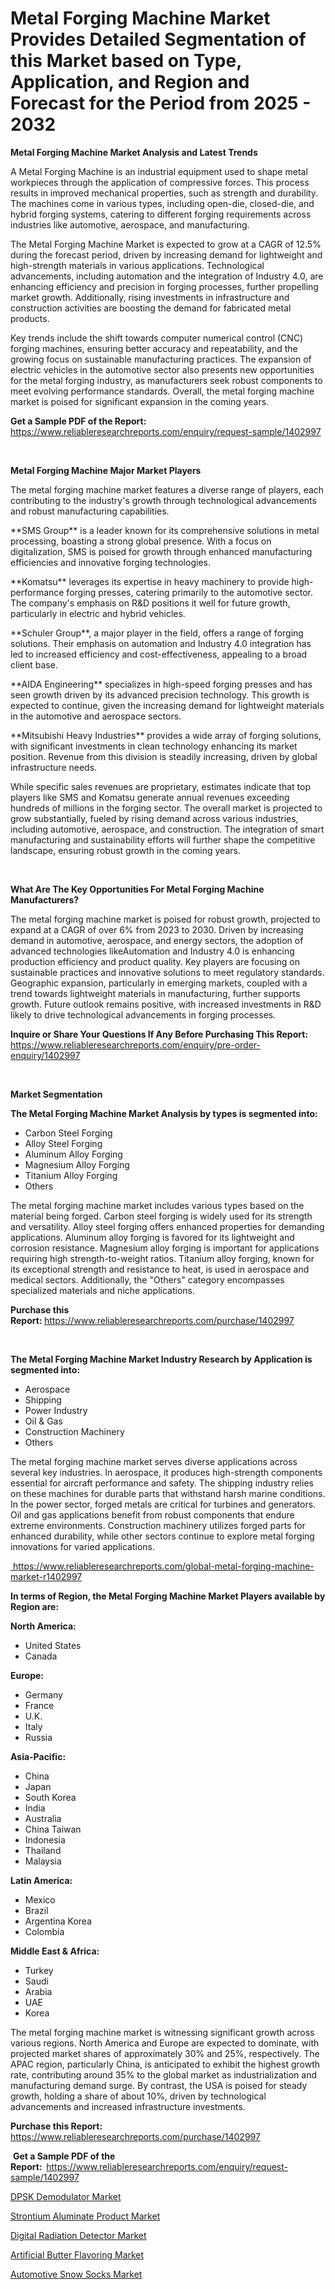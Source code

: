<p><h1>Metal Forging Machine Market Provides Detailed Segmentation of this Market based on Type, Application, and Region and Forecast for the Period from 2025 - 2032</h1></p><p><strong>Metal Forging Machine Market Analysis and Latest Trends</strong></p>
<p><p>A Metal Forging Machine is an industrial equipment used to shape metal workpieces through the application of compressive forces. This process results in improved mechanical properties, such as strength and durability. The machines come in various types, including open-die, closed-die, and hybrid forging systems, catering to different forging requirements across industries like automotive, aerospace, and manufacturing.</p><p>The Metal Forging Machine Market is expected to grow at a CAGR of 12.5% during the forecast period, driven by increasing demand for lightweight and high-strength materials in various applications. Technological advancements, including automation and the integration of Industry 4.0, are enhancing efficiency and precision in forging processes, further propelling market growth. Additionally, rising investments in infrastructure and construction activities are boosting the demand for fabricated metal products.</p><p>Key trends include the shift towards computer numerical control (CNC) forging machines, ensuring better accuracy and repeatability, and the growing focus on sustainable manufacturing practices. The expansion of electric vehicles in the automotive sector also presents new opportunities for the metal forging industry, as manufacturers seek robust components to meet evolving performance standards. Overall, the metal forging machine market is poised for significant expansion in the coming years.</p></p>
<p><strong>Get a Sample PDF of the Report:&nbsp;</strong> <a href="https://www.reliableresearchreports.com/enquiry/request-sample/1402997?utm_campaign=16&utm_medium=2&utm_source=Github&utm_content=ia&utm_term=12012025&utm_id=metal-forging-machine">https://www.reliableresearchreports.com/enquiry/request-sample/1402997</a></p>
<p>&nbsp;</p>
<p><strong>Metal Forging Machine Major Market Players</strong></p>
<p><p>The metal forging machine market features a diverse range of players, each contributing to the industry's growth through technological advancements and robust manufacturing capabilities.</p><p>**SMS Group** is a leader known for its comprehensive solutions in metal processing, boasting a strong global presence. With a focus on digitalization, SMS is poised for growth through enhanced manufacturing efficiencies and innovative forging technologies.</p><p>**Komatsu** leverages its expertise in heavy machinery to provide high-performance forging presses, catering primarily to the automotive sector. The company's emphasis on R&D positions it well for future growth, particularly in electric and hybrid vehicles.</p><p>**Schuler Group**, a major player in the field, offers a range of forging solutions. Their emphasis on automation and Industry 4.0 integration has led to increased efficiency and cost-effectiveness, appealing to a broad client base.</p><p>**AIDA Engineering** specializes in high-speed forging presses and has seen growth driven by its advanced precision technology. This growth is expected to continue, given the increasing demand for lightweight materials in the automotive and aerospace sectors.</p><p>**Mitsubishi Heavy Industries** provides a wide array of forging solutions, with significant investments in clean technology enhancing its market position. Revenue from this division is steadily increasing, driven by global infrastructure needs.</p><p>While specific sales revenues are proprietary, estimates indicate that top players like SMS and Komatsu generate annual revenues exceeding hundreds of millions in the forging sector. The overall market is projected to grow substantially, fueled by rising demand across various industries, including automotive, aerospace, and construction. The integration of smart manufacturing and sustainability efforts will further shape the competitive landscape, ensuring robust growth in the coming years.</p></p>
<p>&nbsp;</p>
<p><strong>What Are The Key Opportunities For Metal Forging Machine Manufacturers?</strong></p>
<p><p>The metal forging machine market is poised for robust growth, projected to expand at a CAGR of over 6% from 2023 to 2030. Driven by increasing demand in automotive, aerospace, and energy sectors, the adoption of advanced technologies likeAutomation and Industry 4.0 is enhancing production efficiency and product quality. Key players are focusing on sustainable practices and innovative solutions to meet regulatory standards. Geographic expansion, particularly in emerging markets, coupled with a trend towards lightweight materials in manufacturing, further supports growth. Future outlook remains positive, with increased investments in R&D likely to drive technological advancements in forging processes.</p></p>
<p><strong>Inquire or Share Your Questions If Any Before Purchasing This Report:</strong> <a href="https://www.reliableresearchreports.com/enquiry/pre-order-enquiry/1402997?utm_campaign=16&utm_medium=2&utm_source=Github&utm_content=ia&utm_term=12012025&utm_id=metal-forging-machine">https://www.reliableresearchreports.com/enquiry/pre-order-enquiry/1402997</a></p>
<p>&nbsp;</p>
<p><strong>Market Segmentation</strong></p>
<p><strong>The Metal Forging Machine Market Analysis by types is segmented into:</strong></p>
<p><ul><li>Carbon Steel Forging</li><li>Alloy Steel Forging</li><li>Aluminum Alloy Forging</li><li>Magnesium Alloy Forging</li><li>Titanium Alloy Forging</li><li>Others</li></ul></p>
<p><p>The metal forging machine market includes various types based on the material being forged. Carbon steel forging is widely used for its strength and versatility. Alloy steel forging offers enhanced properties for demanding applications. Aluminum alloy forging is favored for its lightweight and corrosion resistance. Magnesium alloy forging is important for applications requiring high strength-to-weight ratios. Titanium alloy forging, known for its exceptional strength and resistance to heat, is used in aerospace and medical sectors. Additionally, the "Others" category encompasses specialized materials and niche applications.</p></p>
<p><strong>Purchase this Report:&nbsp;</strong><a href="https://www.reliableresearchreports.com/purchase/1402997?utm_campaign=16&utm_medium=2&utm_source=Github&utm_content=ia&utm_term=12012025&utm_id=metal-forging-machine">https://www.reliableresearchreports.com/purchase/1402997</a></p>
<p>&nbsp;</p>
<p><strong>The Metal Forging Machine Market Industry Research by Application is segmented into:</strong></p>
<p><ul><li>Aerospace</li><li>Shipping</li><li>Power Industry</li><li>Oil & Gas</li><li>Construction Machinery</li><li>Others</li></ul></p>
<p><p>The metal forging machine market serves diverse applications across several key industries. In aerospace, it produces high-strength components essential for aircraft performance and safety. The shipping industry relies on these machines for durable parts that withstand harsh marine conditions. In the power sector, forged metals are critical for turbines and generators. Oil and gas applications benefit from robust components that endure extreme environments. Construction machinery utilizes forged parts for enhanced durability, while other sectors continue to explore metal forging innovations for varied applications.</p></p>
<p><a href="https://www.reliableresearchreports.com/global-metal-forging-machine-market-r1402997?utm_campaign=16&utm_medium=2&utm_source=Github&utm_content=ia&utm_term=12012025&utm_id=metal-forging-machine">&nbsp;https://www.reliableresearchreports.com/global-metal-forging-machine-market-r1402997</a></p>
<p><strong>In terms of Region, the Metal Forging Machine Market Players available by Region are:</strong></p>
<p>
    <p> <strong> North America: </strong>
        <ul>
            <li>United States</li>
            <li>Canada</li>
        </ul>
        </p> 
    <p> <strong> Europe: </strong>
        <ul>
            <li>Germany</li>
            <li>France</li>
            <li>U.K.</li>
            <li>Italy</li>
            <li>Russia</li>
        </ul>
        </p> 
    <p> <strong> Asia-Pacific: </strong>
        <ul>
            <li>China</li>
            <li>Japan</li>
            <li>South Korea</li>
            <li>India</li>
            <li>Australia</li>
            <li>China Taiwan</li>
            <li>Indonesia</li>
            <li>Thailand</li>
            <li>Malaysia</li>
        </ul>
        </p> 
    <p> <strong> Latin America: </strong>
        <ul>
            <li>Mexico</li>
            <li>Brazil</li>
            <li>Argentina Korea</li>
            <li>Colombia</li>
        </ul>
        </p> 
    <p> <strong> Middle East & Africa: </strong>
        <ul>
            <li>Turkey</li>
            <li>Saudi</li>
            <li>Arabia</li>
            <li>UAE</li>
            <li>Korea</li>
        </ul>
    </p>
    </p>
<p><p>The metal forging machine market is witnessing significant growth across various regions. North America and Europe are expected to dominate, with projected market shares of approximately 30% and 25%, respectively. The APAC region, particularly China, is anticipated to exhibit the highest growth rate, contributing around 35% to the global market as industrialization and manufacturing demand surge. By contrast, the USA is poised for steady growth, holding a share of about 10%, driven by technological advancements and increased infrastructure investments.</p></p>
<p><strong>Purchase this Report: </strong><a href="https://www.reliableresearchreports.com/purchase/1402997?utm_campaign=16&utm_medium=2&utm_source=Github&utm_content=ia&utm_term=12012025&utm_id=metal-forging-machine">https://www.reliableresearchreports.com/purchase/1402997</a></p>
<p>&nbsp;<strong>Get a Sample PDF of the Report:&nbsp;&nbsp;</strong><a href="https://www.reliableresearchreports.com/enquiry/request-sample/1402997?utm_campaign=16&utm_medium=2&utm_source=Github&utm_content=ia&utm_term=12012025&utm_id=metal-forging-machine">https://www.reliableresearchreports.com/enquiry/request-sample/1402997</a></p>
<p><strong></strong></p>
<p><p><a href="https://github.com/mezokathleen834/Market-Research-Report-List-1/blob/main/dpsk-demodulator-market.md?utm_campaign=16&utm_medium=2&utm_source=Github&utm_content=ia&utm_term=12012025&utm_id=metal-forging-machine">DPSK Demodulator Market</a></p><p><a href="https://github.com/jerhoskinson197676/Market-Research-Report-List-1/blob/main/strontium-aluminate-product-market.md?utm_campaign=16&utm_medium=2&utm_source=Github&utm_content=ia&utm_term=12012025&utm_id=metal-forging-machine">Strontium Aluminate Product Market</a></p><p><a href="https://github.com/norbeludie83/Market-Research-Report-List-1/blob/main/digital-radiation-detector-market.md?utm_campaign=16&utm_medium=2&utm_source=Github&utm_content=ia&utm_term=12012025&utm_id=metal-forging-machine">Digital Radiation Detector Market</a></p><p><a href="https://github.com/JosephineMcguire65/Market-Research-Report-List-1/blob/main/artificial-butter-flavoring-market.md?utm_campaign=16&utm_medium=2&utm_source=Github&utm_content=ia&utm_term=12012025&utm_id=metal-forging-machine">Artificial Butter Flavoring Market</a></p><p><a href="https://github.com/shirleenfraker87/Market-Research-Report-List-1/blob/main/automotive-snow-socks-market.md?utm_campaign=16&utm_medium=2&utm_source=Github&utm_content=ia&utm_term=12012025&utm_id=metal-forging-machine">Automotive Snow Socks Market</a></p></p>